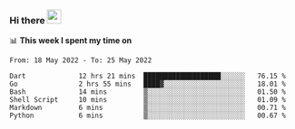 ### Hi there <a href="https://www.gautamkrishnar.com/"><img src="https://media.giphy.com/media/hvRJCLFzcasrR4ia7z/giphy.gif" width="25px"></a>

📊 **This week I spent my time on**

<!--START_SECTION:waka-->

```text
From: 18 May 2022 - To: 25 May 2022

Dart             12 hrs 21 mins  ███████████████████░░░░░░   76.15 %
Go               2 hrs 55 mins   ████▓░░░░░░░░░░░░░░░░░░░░   18.01 %
Bash             14 mins         ▒░░░░░░░░░░░░░░░░░░░░░░░░   01.50 %
Shell Script     10 mins         ▒░░░░░░░░░░░░░░░░░░░░░░░░   01.09 %
Markdown         6 mins          ▒░░░░░░░░░░░░░░░░░░░░░░░░   00.71 %
Python           6 mins          ▒░░░░░░░░░░░░░░░░░░░░░░░░   00.67 %
```

<!--END_SECTION:waka-->
